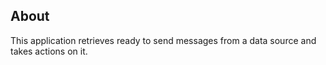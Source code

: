## About

This application retrieves ready to send messages from a data source and takes actions on it.
